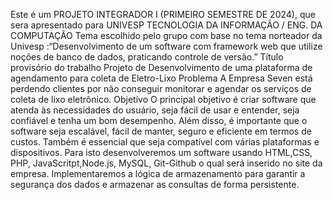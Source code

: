 Este é um PROJETO INTEGRADOR I (PRIMEIRO SEMESTRE DE 2024), que sera apresentado para UNIVESP
TECNOLOGIA DA INFORMAÇÃO / ENG. DA COMPUTAÇÃO
Tema escolhido pelo grupo com base no tema norteador da Univesp :“Desenvolvimento de um software com framework web que utilize noções de banco de dados, praticando controle de versão.”
Título provisório do trabalho
Projeto de Desenvolvimento de uma plataforma de agendamento para coleta de Eletro-Lixo Problema
A Empresa Seven está perdendo clientes por não conseguir monitorar e agendar os serviços de coleta de lixo eletrônico.
Objetivo O principal objetivo é criar software que atenda às necessidades do usuário, seja fácil de usar e entender, seja confiável e tenha um bom desempenho. Além disso, é importante que o software seja escalável, fácil de manter, seguro e eficiente em termos de custos. Também é essencial que seja compatível com várias plataformas e dispositivos.
Para isto desenvolveremos um software usando HTML,CSS, PHP, JavaScritpt,Node.js, MySQL, Git-Github o qual será inserido no site da empresa. Implementaremos a lógica de armazenamento para garantir a segurança dos dados e armazenar as consultas de forma persistente.
